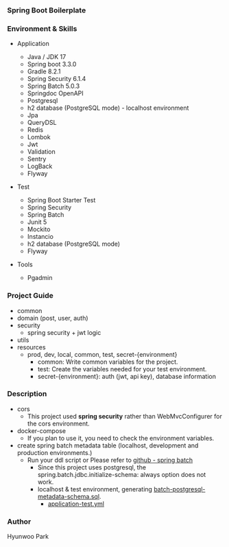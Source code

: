 ### Spring Boot Boilerplate

### Environment & Skills

- Application
  - Java / JDK 17
  - Spring boot 3.3.0
  - Gradle 8.2.1
  - Spring Security 6.1.4
  - Spring Batch 5.0.3
  - Springdoc OpenAPI
  - Postgresql
  - h2 database (PostgreSQL mode) - localhost environment
  - Jpa
  - QueryDSL
  - Redis
  - Lombok
  - Jwt
  - Validation
  - Sentry
  - LogBack
  - Flyway

- Test
  - Spring Boot Starter Test
  - Spring Security
  - Spring Batch
  - Junit 5
  - Mockito
  - Instancio
  - h2 database (PostgreSQL mode)
  - Flyway

- Tools
  - Pgadmin

### Project Guide

- common
- domain (post, user, auth)
- security
  - spring security + jwt logic
- utils
- resources
  - prod, dev, local, common, test, secret-{environment}
    - common: Write common variables for the project.
    - test: Create the variables needed for your test environment.
    - secret-{environment}: auth (jwt, api key), database information

### Description
- cors
  - This project used **spring security** rather than WebMvcConfigurer for the cors environment.
- docker-compose
  - If you plan to use it, you need to check the environment variables.
- create spring batch metadata table (localhost, development and production environments.)
  - Run your ddl script or Please refer to [github - spring batch ](https://github.com/spring-projects/spring-batch/blob/5.0.x/spring-batch-core/src/main/resources/org/springframework/batch/core/schema-postgresql.sql)
    - Since this project uses postgresql, the spring.batch.jdbc.initialize-schema: always option does not work.
    - localhost & test environment, generating [batch-postgresql-metadata-schema.sql](src/main/resources/sql/batch-postgresql-metadata-schema.sql).
      - [application-test.yml](src/main/resources/application-test.yml)

### Author
Hyunwoo Park
